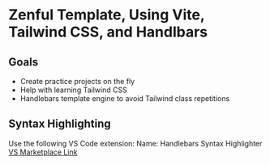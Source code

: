 # Zenful Template, Using Vite, Tailwind CSS, and Handlbars

## Goals

- Create practice projects on the fly
- Help with learning Tailwind CSS
- Handlebars template engine to avoid Tailwind class repetitions

## Syntax Highlighting

Use the following VS Code extension:
Name: Handlebars Syntax Highlighter
[VS Marketplace Link](https://marketplace.visualstudio.com/items?itemName=CarlSaqui.handlebars-syntax-highlighter)
